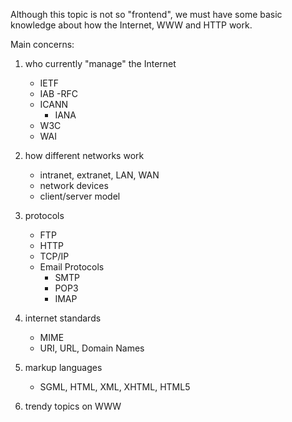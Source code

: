 Although this topic is not so "frontend", we must have some basic knowledge about how the Internet, WWW and HTTP work.

Main concerns:
1. who currently "manage" the Internet
    - IETF
    - IAB
        -RFC
    - ICANN
        - IANA
    - W3C
    - WAI

1. how different networks work
    - intranet, extranet, LAN, WAN
    - network devices
    - client/server model

1. protocols
    - FTP
    - HTTP
    - TCP/IP
    - Email Protocols
        - SMTP
        - POP3
        - IMAP

1. internet standards
    - MIME
    - URI, URL, Domain Names

1. markup languages
    - SGML, HTML, XML, XHTML, HTML5

1. trendy topics on WWW